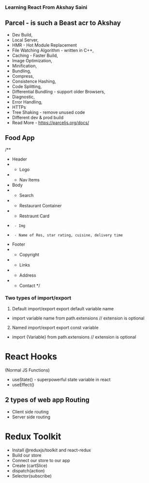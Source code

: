 ### Learning React From Akshay Saini

## Parcel - is such a Beast acr to Akshay

- Dev Build,
- Local Server,
- HMR - Hot Module Replacement
- File Watching Algorithm - written in C++,
- Caching - Faster Build,
- Image Optimization,
- Minification,
- Bundling,
- Compress,
- Consistence Hashing,
- Code Splitting,
- Differential Bundling - support older Browsers,
- Diagnostic,
- Error Handling,
- HTTPs
- Tree Shaking - remove unused code
- Different dev & prod build
- Read More - https://parceljs.org/docs/

## Food App

/\*\*

- Header
- - Logo
- - Nav Items
- Body
- - Search
- - Restaurant Container
- - Restraunt Card
-      - Img
-      - Name of Res, star rating, cuisine, delivery time
- Footer
- - Copyright
- - Links
- - Address
- - Contact
    \*/

### Two types of import/export

1. Default import/export
   export default variable name

- import variable name from path.extensions // extension is optional

2. Named import/export
   export const variable

- import {Variable} from path.extensions // extension is optional

# React Hooks

(Normal JS Functions)

- useState() - superpowerful state variable in react
- useEffect()

## 2 types of web app Routing

- Client side routing
- Server side routing

# Redux Toolkit

- Install @reduxjs/toolkit and react-redux
- Build our store
- Connect our store to our app
- Create (cartSlice)
- dispatch(action)
- Selector(subscribe)
